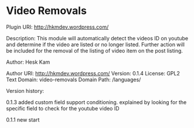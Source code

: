 # Video Removals


Plugin URI: http://hkmdev.wordpress.com/


Description: This module will automatically detect the videos ID on youtube and determine if the video are listed or no longer listed. Further action will be included for the removal of the listing of video item on the post listing.


Author: Hesk Kam


Author URI: http://hkmdev.wordpress.com/
Version: 0.1.4
License: GPL2
Text Domain: video-removals
Domain Path: /languages/

Version history:

0.1.3
added custom field support conditioning.
explained by looking for the specific field to check for the youtube video ID


0.1.1
new start
